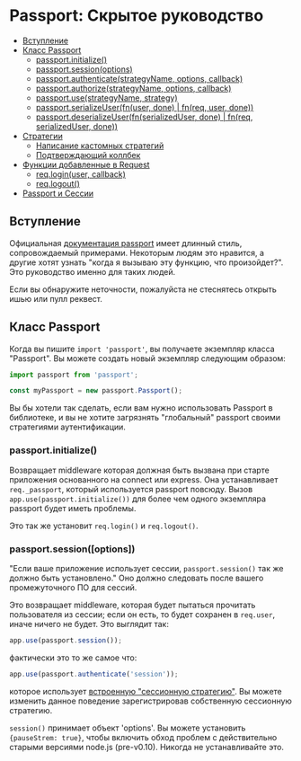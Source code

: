 # Passport: Скрытое руководство

* [Вступление](#вступление)
* [Класс Passport](#класс-passport)
  * [passport.initialize()](#passportinitialize)
  * [passport.session(options)](#passportsessionoptions)
  * [passport.authenticate(strategyName, options, callback)](#passportauthenticatestrategyname-options-callback)
  * [passport.authorize(strategyName, options, callback)](#passportauthorizestrategyname-options-callback)
  * [passport.use(strategyName, strategy)](#passportusestrategyname-strategy)
  * [passport.serializeUser(fn(user, done) | fn(req, user, done))](#passportserializeuserfnuser-done--fnreq-user-done)
  * [passport.deserializeUser(fn(serializedUser, done) | fn(req, serializedUser, done))](#passportdeserializeuserfnserializeduser-done--fnreq-serializeduser-done)
* [Стратегии](#strategies)
  * [Написание кастомных стратегий](#writing-custom-strategies)
  * [Подтверждающий коллбек](#verify-callback)
* [Функции добавленные в Request](#functions-added-to-the-request)
  * [req.login(user, callback)](#reqloginuser-callback)
  * [req.logout()](#reqlogout)
* [Passport и Сессии](#passport-and-sessions)

## Вступление

Официальная [документация passport](http://www.passportjs.org/docs/) имеет длинный стиль, сопровождаемый примерами. Некоторым людям это нравится, а другие хотят узнать "когда я вызываю эту функцию, что произойдет?". Это руководство именно для таких людей.

Если вы обнаружите неточности, пожалуйста не стеснятесь открыть ишью или пулл реквест.

## Класс Passport

Когда вы пишите `import 'passport'`, вы получаете экземпляр класса "Passport". Вы можете создать новый экземпляр следующим образом:

```js
import passport from 'passport';

const myPassport = new passport.Passport();
```

Вы бы хотели так сделать, если вам нужно использовать Passport в библиотеке, и вы не хотите загрязнять "глобальный" passport своими стратегиями аутентификации.

### passport.initialize()

Возвращает middleware которая должная быть вызвана при старте приложения основанного на connect или express. Она устанавливает `req._passport`, который используетcя passport повсюду. Вызов `app.use(passport.initialize())` для более чем одного экземпляра passport будет иметь проблемы.

Это так же установит `req.login()` и `req.logout()`.

### passport.session(\[options])

"Если ваше приложение использует сессии, `passport.session()` так же должно быть установлено." Оно должно следовать после вашего промежуточного ПО для сессий.

Это возвращает middleware, которая будет пытаться прочитать пользователя из сессии; если он есть, то будет сохранен в `req.user`, иначе ничего не будет. Это выглядит так:

```js
app.use(passport.session());
```

фактически это то же самое что:

```js
app.use(passport.authenticate('session'));
```

которое использует [встроенную "сессионную стратегию"](https://github.com/jaredhanson/passport/blob/2327a36e7c005ccc7134ad157b2f258b57aa0912/lib/strategies/session.js). Вы можете изменить данное поведение зарегистрировав собственную сессионную стратегию.

`session()` принимает объект 'options'. Вы можете установить `{pauseStrem: true}`, чтобы включить обход проблем с действительно старыми версиями node.js (pre-v0.10). Никогда не устанавливайте это.
